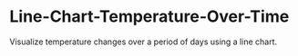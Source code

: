 # Line-Chart-Temperature-Over-Time
Visualize temperature changes over a period of days using a line chart.
